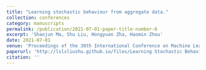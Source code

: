 ```yaml
---
title: "Learning stochastic behaviour from aggregate data."
collection: conferences
category: manuscripts
permalink: /publication/2021-07-01-paper-title-number-6
excerpt: 'Shaojun Ma, Shu Liu, Hongyuan Zha, Haomin Zhou'
date: 2021-07-01
venue: 'Proceedings of the 38th International Conference on Machine Learning (ICML), 2021'
paperurl: 'http://lslsliushu.github.io/files/Learning Stochastic Behaviour from Aggregate Data.pdf'
citation: ''
---
```


